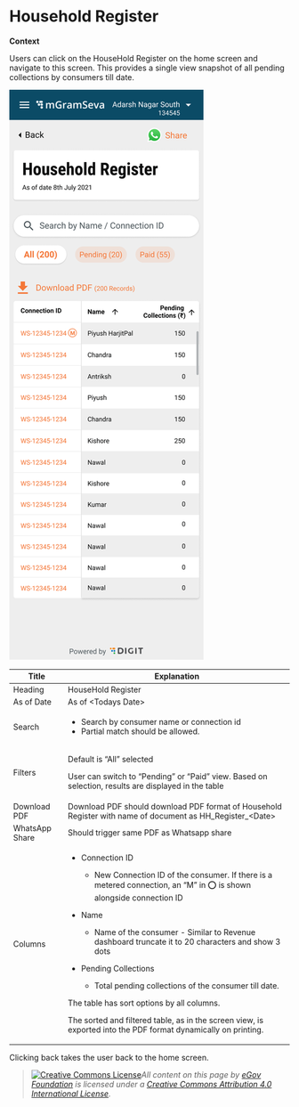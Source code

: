 # Household Register

**Context**

Users can click on the HouseHold Register on the home screen and navigate to this screen. This provides a single view snapshot of all pending collections by consumers till date.

![](<../../../.gitbook/assets/image (86).png>)

| **Title**      | **Explanation**                                                                                                                                                                                                                                                                                                                                                                                                                                                                                                                                                                                 |
| -------------- | ----------------------------------------------------------------------------------------------------------------------------------------------------------------------------------------------------------------------------------------------------------------------------------------------------------------------------------------------------------------------------------------------------------------------------------------------------------------------------------------------------------------------------------------------------------------------------------------------- |
| Heading        | HouseHold Register                                                                                                                                                                                                                                                                                                                                                                                                                                                                                                                                                                              |
| As of Date     | As of \<Todays Date>                                                                                                                                                                                                                                                                                                                                                                                                                                                                                                                                                                            |
| Search         | <ul><li>Search by consumer name or connection id</li><li>Partial match should be allowed.</li></ul>                                                                                                                                                                                                                                                                                                                                                                                                                                                                                             |
| Filters        | <p>Default is “All” selected</p><p>User can switch to “Pending” or “Paid” view. Based on selection, results are displayed in the table</p>                                                                                                                                                                                                                                                                                                                                                                                                                                                      |
| Download PDF   | Download PDF should download PDF format of Household Register with name of document as HH\_Register\_\<Date>                                                                                                                                                                                                                                                                                                                                                                                                                                                                                    |
| WhatsApp Share | Should trigger same PDF as Whatsapp share                                                                                                                                                                                                                                                                                                                                                                                                                                                                                                                                                       |
| Columns        | <ul><li><p>Connection ID</p><ul><li>New Connection ID of the consumer. If there is a metered connection, an “M” in ⭕️ is shown alongside connection ID</li></ul></li><li><p>Name</p><ul><li>Name of the consumer - Similar to Revenue dashboard truncate it to 20 characters and show 3 dots</li></ul></li><li><p>Pending Collections</p><ul><li>Total pending collections of the consumer till date.</li></ul></li></ul><p>The table has sort options by all columns.</p><p>The sorted and filtered table, as in the screen view, is exported into the PDF format dynamically on printing.</p> |

Clicking back takes the user back to the home screen.

> [![Creative Commons License](https://i.creativecommons.org/l/by/4.0/80x15.png)_​_](http://creativecommons.org/licenses/by/4.0/)_All content on this page by_ [_eGov Foundation_](https://egov.org.in/) _is licensed under a_ [_Creative Commons Attribution 4.0 International License_](http://creativecommons.org/licenses/by/4.0/)_._
